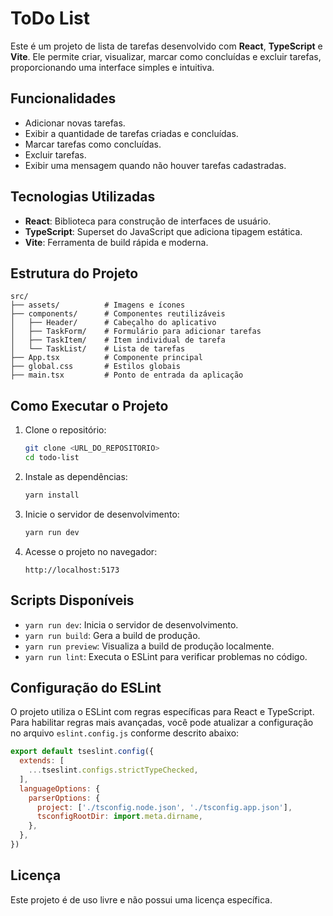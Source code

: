 # ToDo List

Este é um projeto de lista de tarefas desenvolvido com **React**, **TypeScript** e **Vite**. Ele permite criar, visualizar, marcar como concluídas e excluir tarefas, proporcionando uma interface simples e intuitiva.

## Funcionalidades

- Adicionar novas tarefas.
- Exibir a quantidade de tarefas criadas e concluídas.
- Marcar tarefas como concluídas.
- Excluir tarefas.
- Exibir uma mensagem quando não houver tarefas cadastradas.

## Tecnologias Utilizadas

- **React**: Biblioteca para construção de interfaces de usuário.
- **TypeScript**: Superset do JavaScript que adiciona tipagem estática.
- **Vite**: Ferramenta de build rápida e moderna.

## Estrutura do Projeto

```plaintext
src/
├── assets/          # Imagens e ícones
├── components/      # Componentes reutilizáveis
│   ├── Header/      # Cabeçalho do aplicativo
│   ├── TaskForm/    # Formulário para adicionar tarefas
│   ├── TaskItem/    # Item individual de tarefa
│   └── TaskList/    # Lista de tarefas
├── App.tsx          # Componente principal
├── global.css       # Estilos globais
├── main.tsx         # Ponto de entrada da aplicação
```

## Como Executar o Projeto

1. Clone o repositório:
   ```bash
   git clone <URL_DO_REPOSITORIO>
   cd todo-list
   ```

2. Instale as dependências:
   ```bash
   yarn install
   ```

3. Inicie o servidor de desenvolvimento:
   ```bash
   yarn run dev
   ```

4. Acesse o projeto no navegador:
   ```
   http://localhost:5173
   ```

## Scripts Disponíveis

- `yarn run dev`: Inicia o servidor de desenvolvimento.
- `yarn run build`: Gera a build de produção.
- `yarn run preview`: Visualiza a build de produção localmente.
- `yarn run lint`: Executa o ESLint para verificar problemas no código.

## Configuração do ESLint

O projeto utiliza o ESLint com regras específicas para React e TypeScript. Para habilitar regras mais avançadas, você pode atualizar a configuração no arquivo `eslint.config.js` conforme descrito abaixo:

```js
export default tseslint.config({
  extends: [
    ...tseslint.configs.strictTypeChecked,
  ],
  languageOptions: {
    parserOptions: {
      project: ['./tsconfig.node.json', './tsconfig.app.json'],
      tsconfigRootDir: import.meta.dirname,
    },
  },
})
```

## Licença

Este projeto é de uso livre e não possui uma licença específica.